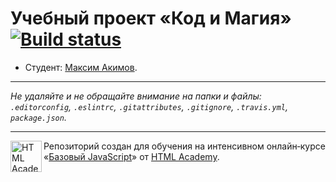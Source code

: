 # Учебный проект «Код и Магия» [![Build status][travis-image]][travis-url]

* Студент: [Максим Акимов](https://up.htmlacademy.ru/javascript/10/user/352625).

---

_Не удаляйте и не обращайте внимание на папки и файлы:_<br>
_`.editorconfig`, `.eslintrc`, `.gitattributes`, `.gitignore`, `.travis.yml`, `package.json`._

---

<a href="https://htmlacademy.ru/intensive/javascript"><img align="left" width="50" height="50" title="HTML Academy" src="https://up.htmlacademy.ru/static/img/intensive/javascript/logo-for-github.svg"></a>

Репозиторий создан для обучения на интенсивном онлайн‑курсе «[Базовый JavaScript](https://htmlacademy.ru/intensive/javascript)» от [HTML Academy](https://htmlacademy.ru).

[travis-image]: https://travis-ci.org/htmlacademy-javascript/352625-code-and-magick.svg?branch=master
[travis-url]: https://travis-ci.org/htmlacademy-javascript/352625-code-and-magick
